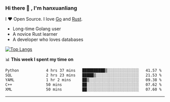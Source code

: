 ### Hi there 👋 , I'm hanxuanliang

<!--
**hanxuanliang/hanxuanliang** is a ✨ _special_ ✨ repository because its `README.md` (this file) appears on your GitHub profile.

Here are some ideas to get you started:

- 🔭 I’m currently working on ...
- 🌱 I’m currently learning ...
- 👯 I’m looking to collaborate on ...
- 🤔 I’m looking for help with ...
- 💬 Ask me about ...
- 📫 How to reach me: ...
- 😄 Pronouns: ...
- ⚡ Fun fact: ...
-->
I ❤ Open Source. I love [Go](https://golang.org) and [Rust](https://www.rust-lang.org/zh-CN/).

* Long-time Golang user
* A novice Rust learner
* A developer who loves databases

[![Top Langs](https://github-readme-stats.vercel.app/api?username=hanxuanliang&show_icons=true&count_private=true&line_height=40)](https://github.com/anuraghazra/github-readme-stats)

📊 **This week I spent my time on**
<!--START_SECTION:waka-->

```txt
Python            4 hrs 37 mins   ██████████▒░░░░░░░░░░░░░░   41.57 %
SQL               2 hrs 23 mins   █████▒░░░░░░░░░░░░░░░░░░░   21.53 %
YAML              1 hr 2 mins     ██▒░░░░░░░░░░░░░░░░░░░░░░   09.38 %
C++               50 mins         ██░░░░░░░░░░░░░░░░░░░░░░░   07.62 %
XML               50 mins         ██░░░░░░░░░░░░░░░░░░░░░░░   07.60 %
```

<!--END_SECTION:waka-->

***
